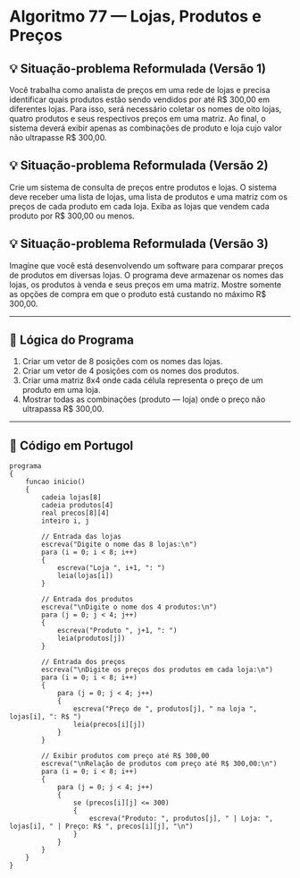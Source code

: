 
# Algoritmo 77 — Lojas, Produtos e Preços

## 💡 Situação-problema Reformulada (Versão 1)
Você trabalha como analista de preços em uma rede de lojas e precisa identificar quais produtos estão sendo vendidos por até R$ 300,00 em diferentes lojas. Para isso, será necessário coletar os nomes de oito lojas, quatro produtos e seus respectivos preços em uma matriz. Ao final, o sistema deverá exibir apenas as combinações de produto e loja cujo valor não ultrapasse R$ 300,00.

## 💡 Situação-problema Reformulada (Versão 2)
Crie um sistema de consulta de preços entre produtos e lojas. O sistema deve receber uma lista de lojas, uma lista de produtos e uma matriz com os preços de cada produto em cada loja. Exiba as lojas que vendem cada produto por R$ 300,00 ou menos.

## 💡 Situação-problema Reformulada (Versão 3)
Imagine que você está desenvolvendo um software para comparar preços de produtos em diversas lojas. O programa deve armazenar os nomes das lojas, os produtos à venda e seus preços em uma matriz. Mostre somente as opções de compra em que o produto está custando no máximo R$ 300,00.

---

## 🧠 Lógica do Programa

1. Criar um vetor de 8 posições com os nomes das lojas.
2. Criar um vetor de 4 posições com os nomes dos produtos.
3. Criar uma matriz 8x4 onde cada célula representa o preço de um produto em uma loja.
4. Mostrar todas as combinações (produto — loja) onde o preço não ultrapassa R$ 300,00.

---

## 🧾 Código em Portugol

```portugol
programa
{
    funcao inicio()
    {
        cadeia lojas[8]
        cadeia produtos[4]
        real precos[8][4]
        inteiro i, j

        // Entrada das lojas
        escreva("Digite o nome das 8 lojas:\n")
        para (i = 0; i < 8; i++)
        {
            escreva("Loja ", i+1, ": ")
            leia(lojas[i])
        }

        // Entrada dos produtos
        escreva("\nDigite o nome dos 4 produtos:\n")
        para (j = 0; j < 4; j++)
        {
            escreva("Produto ", j+1, ": ")
            leia(produtos[j])
        }

        // Entrada dos preços
        escreva("\nDigite os preços dos produtos em cada loja:\n")
        para (i = 0; i < 8; i++)
        {
            para (j = 0; j < 4; j++)
            {
                escreva("Preço de ", produtos[j], " na loja ", lojas[i], ": R$ ")
                leia(precos[i][j])
            }
        }

        // Exibir produtos com preço até R$ 300,00
        escreva("\nRelação de produtos com preço até R$ 300,00:\n")
        para (i = 0; i < 8; i++)
        {
            para (j = 0; j < 4; j++)
            {
                se (precos[i][j] <= 300)
                {
                    escreva("Produto: ", produtos[j], " | Loja: ", lojas[i], " | Preço: R$ ", precos[i][j], "\n")
                }
            }
        }
    }
}
```
